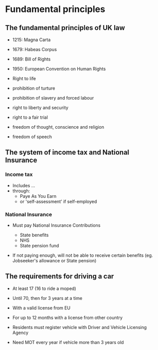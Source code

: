 # Fundamental principles

## The fundamental principles of UK law

* 1215: Magna Carta
* 1679: Habeas Corpus
* 1689: Bill of Rights
* 1950: European Convention on Human Rights

* Right to life
* prohibition of turture
* prohibition of slavery and forced labour
* right to liberty and security
* right to a fair trial
* freedom of thought, conscience and religion
* freedom of speech

## The system of income tax and National Insurance

### Income tax

* Includes ...
* through:
  * Paye As You Earn
  * or 'self-assessment' if self-employed

### National Insurance

* Must pay National Insurance Contributions
  * State benefits
  * NHS
  * State pension fund

* If not paying enough, will not be able to receive certain benefits (eg. Jobseeker's allowance or State pension)

## The requirements for driving a car

* At least 17 (16 to ride a moped)
* Until 70, then for 3 years at a time

* With a valid license from EU
* For up to 12 months with a license from other country

* Residents must register vehicle with Driver and Vehicle Licensing Agency
* Need MOT every year if vehicle more than 3 years old